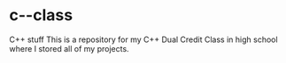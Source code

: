 # c--class
C++ stuff
This is a repository for my C++ Dual Credit Class in high school where I stored all of my projects.
